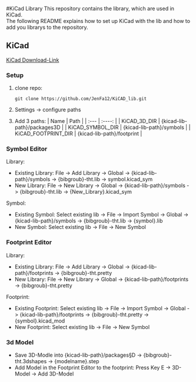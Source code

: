 #KiCad Library
This repository contains the library, which are used in KiCad.<br>
The following README explains how to set up KiCad with the lib and how to add you librarys to the repository. 

## KiCad
[KiCad Download-Link](https://www.kicad.org/download/)

### Setup

1. clone repo: 
    ```
    git clone https://github.com/JenFa12/KiCAD_lib.git
    ```

2. Settings -> configure paths
3. Add 3 paths:
    | Name              | Path                            |
    | :---              |    :----:                       |
    | KiCAD_3D_DIR        | {kicad-lib-path}/packages3D |
    | KiCAD_SYMBOL_DIR    | {kicad-lib-path}/symbols |
    | KiCAD_FOOTPRINT_DIR | {kicad-lib-path}/footprint |

### Symbol Editor
Library:
- Existing Library: File -> Add Library -> Global -> {kicad-lib-path}/symbols -> {bibgroub}-tht.lib -> symbol.kicad_sym
- New Library: File -> New Library -> Global -> {kicad-lib-path}/symbols -> {bibgroub}-tht.lib -> {New_Library}.kicad_sym

Symbol:
- Existing Symbol: Select existing lib -> File -> Import Symbol -> Global -> {kicad-lib-path}/symbols -> {bibgroub}-tht.lib -> {symbol}.lib
- New Symbol: Select existing lib -> File -> New Symbol

### Footprint Editor
Library:
- Existing Library: File -> Add Library -> Global -> {kicad-lib-path}/footprints -> {bibgroub}-tht.pretty
- New Library: File -> New Library -> Global -> {kicad-lib-path}/footprints -> {bibgroub}-tht.pretty

Footprint:
- Existing Footprint: Select existing lib -> File -> Import Symbol -> Global -> {kicad-lib-path}/footprints -> {bibgroub}-tht.pretty -> {symbol}.kicad_mod
- New Footprint: Select existing lib -> File -> New Symbol

### 3d Model
- Save 3D-Modle into {kicad-lib-path}/packages§D -> {bibgroub}-tht.3dshapes -> {modelname}.step
- Add Model in the Footprint Editor to the footprint: Press Key E -> 3D-Model -> Add 3D-Model
